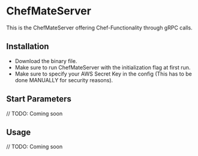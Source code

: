 # ChefMateServer
This is the ChefMateServer offering Chef-Functionality through gRPC calls.

## Installation

* Download the binary file.
* Make sure to run ChefMateServer with the initialization flag at first run.
* Make sure to specify your AWS Secret Key in the config (This has to be done MANUALLY for security reasons).

## Start Parameters

// TODO: Coming soon

## Usage

// TODO: Coming soon
